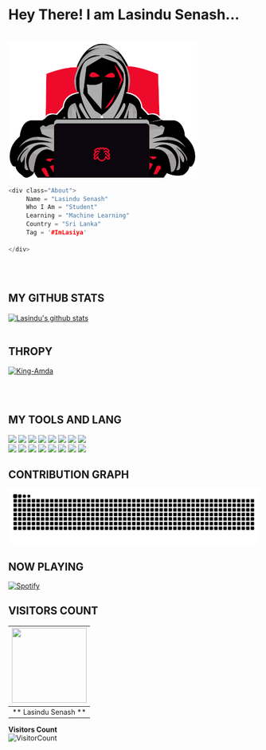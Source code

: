 # Hey There!     I am Lasindu Senash...
<br>
<img src="https://github.com/rixon-cochi/rixon-cochi/raw/main/IMG/Hack-This-SIte-Basic-9-ngr-5QXatUvRfM.gif" style="max-width:75%;">
<br>


```rust
<div class="About">
     Name = "Lasindu Senash"
     Who I Am = "Student"
     Learning = "Machine Learning"
     Country = "Sri Lanka"
     Tag = '#ImLasiya'
     
</div>
     
```
<br>

## MY GITHUB STATS <br>
 <a href="https://github.com/ImLasiya/handle-path-oz">
    <img align="center" alt=" Lasindu's github stats" src="https://github-readme-stats.vercel.app/api?username=ImLasiya&show_icons=true&theme=midnight-purple" />
  </a>
<br>
<br>
  
## THROPY
<p> <a href="https://github.com/ImLasiya"><img src="https://github-profile-trophy.vercel.app/?username=ImLasiya&no-bg=true" alt="King-Amda" /></a> </p>
<br><br>

## MY TOOLS AND LANG
<p align ="left">
<a href="https://aws.amazon.com" target="_blank"><img src="https://img.icons8.com/color/48/000000/amazon-web-services.png"/></a>
<a href="https://cloud.google.com" target="_blank"><img src="https://img.icons8.com/fluency/48/000000/google-cloud.png"/></a>
<a href="https://heroku.com" target="_blank"><img src="https://img.icons8.com/color/48/000000/heroku.png"/></a>
<a href="https://www.linux.org" target="_blank"><img src="https://img.icons8.com/color/48/000000/linux--v1.png"/></a>
<a href="https://www.mongodb.com" target="_blank"><img src="https://img.icons8.com/color/48/000000/mongodb.png"/></a>
<a href="https://redis.io" target="_blank"><img src="https://img.icons8.com/color/48/000000/redis.png"/></a>
<a href="portal.azure.com" target="_blank"><img src="https://img.icons8.com/color/48/000000/azure.png"/></a>
<a href="https://www.w3.org/html" target="_blank"><img src="https://img.icons8.com/color/48/000000/github.png"/></a>
<br>
<a href="https://www.w3.org/html" target="_blank"><img src="https://img.icons8.com/color/48/000000/html--v1.png"/></a>
<a href="https://www.python.org" target="_blank"><img src="https://img.icons8.com/color/48/000000/python--v1.png"/></a>
<a href="https://www.python.org" target="_blank"><img src="https://img.icons8.com/color/48/000000/javascript.png"/></a>
<a href="https://www.python.org" target="_blank"><img src="https://img.icons8.com/color/48/000000/golang.png"/></a>
<a href="https://github.com/ImLasiya-APIs" target="_blank"><img src="https://img.icons8.com/color/48/000000/api.png"/></a>
<a href="https://www.python.org" target="_blank"><img src="https://img.icons8.com/color/48/000000/php--v1.png"/></a>
<a href="https://www.python.org" target="_blank"><img src="https://img.icons8.com/color/48/000000/vpn.png"/></a>
<a href="https://www.python.org" target="_blank"><img src="https://img.icons8.com/color/48/000000/server.png"/></a>

## CONTRIBUTION GRAPH

<img src="github-contribution-grid-snake.svg">

  
## NOW PLAYING
[![Spotify](https://novatorem.vercel.app/api/spotify)](https://spotify.com/)
     
     
## VISITORS COUNT
<!-- Your badges
You can use the website to generate badges: https://shields.io/
-->
| <a href="https://github.com/Imlasiya"><img src="https://telegra.ph/file/5ef5aea139b94cc6d3bec.jpg" width="150px" height="150px" /></a> |
|:---------------------------------------------------------------------------------------------------------------------------------------: |
|       ** Lasindu Senash **
                                                             
                                                              
 **Visitors Count**  
![VisitorCount](https://profile-counter.glitch.me/{ImLasiya}/count.svg) 
                                                             
 
 
